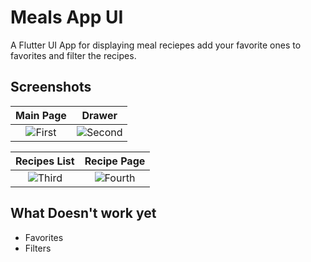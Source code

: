 # Meals App UI

A Flutter UI App for displaying meal reciepes add your favorite ones to favorites and filter the recipes.

## Screenshots

| Main Page | Drawer |
|:-:|:-:|
| ![First](../assets/image1.png?raw=true) | ![Second](../assets/image2.png?raw=true) |

| Recipes List | Recipe Page |
|:-:|:-:|
| ![Third](../assets/image4.png?raw=true) | ![Fourth](../assets/image5.png?raw=true) |
## What Doesn't work yet
- Favorites
- Filters
